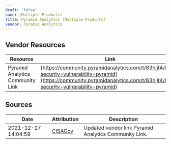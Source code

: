 ```yaml
---
draft: 'false'
name: (Multiple Products)
title: Pyramid Analytics (Multiple Products)
vendor: Pyramid Analytics
---
```


## Vendor Resources
| Resource | Link |
| --- | --- |
| Pyramid Analytics Community Link | [https://community.pyramidanalytics.com/t/83hjjt4/log4j-security-vulnerability-pyramid](https://community.pyramidanalytics.com/t/83hjjt4/log4j-security-vulnerability-pyramid) |



## Sources
| Date | Attribution | Description |
| --- | --- | --- |
| 2021-12-17 14:04:59 | [CISAGov](https://raw.githubusercontent.com/cisagov/log4j-affected-db/develop/README.md) | Updated vendor link Pyramid Analytics Community Link.  |
